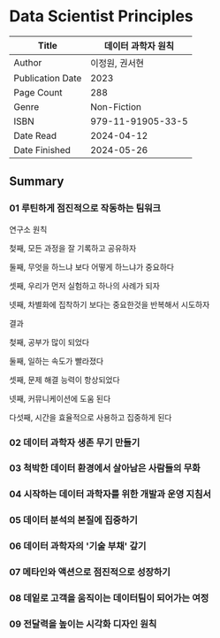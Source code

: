 # Data Scientist Principles

| Title            | 데이터 과학자 원칙        |
|------------------|-------------------|
| Author           | 이정원, 권서현          |
| Publication Date | 2023              |
| Page Count       | 288               |
| Genre            | Non-Fiction       |
| ISBN             | 979-11-91905-33-5 |
| Date Read        | 2024-04-12        |
| Date Finished    | 2024-05-26        |


## Summary

### 01 루틴하게 점진적으로 작동하는 팀워크

연구소 원칙

첮째, 모든 과정을 잘 기록하고 공유하자

둘째, 무엇을 하느냐 보다 어떻게 하느냐가 중요하다

셋째, 우리가 먼저 실험하고 하나의 사례가 되자

넷째, 차별화에 집착하기 보다는 중요한것을 반복해서 시도하자

결과

첮째, 공부가 많이 되었다

둘째, 일하는 속도가 빨라졌다

셋째, 문제 해결 능력이 항상되었다

넷째, 커뮤니케이션에 도움 된다

다섯째, 시간을 효율적으로 사용하고 집중하게 된다

### 02 데이터 과학자 생존 무기 만들기

### 03 척박한 데이터 환경에서 살아남은 사람들의 무화

### 04 시작하는 데이터 과학자를 위한 개발과 운영 지침서

### 05 데이터 분석의 본질에 집중하기

### 06 데이터 과학자의 '기술 부채' 갚기

### 07 메타인와 액션으로 점진적으로 성장하기

### 08 데잍로 고객을 움직이는 데이터팀이 되어가는 여정

### 09 전달력을 높이는 시각화 디자인 원칙

